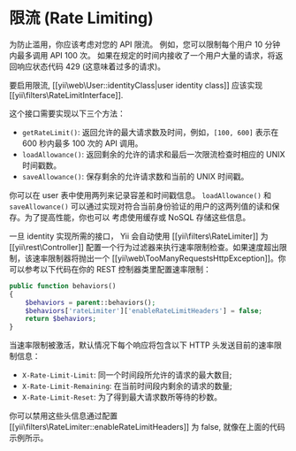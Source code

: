 限流 (Rate Limiting)
==================

为防止滥用，你应该考虑对您的 API 限流。
例如，您可以限制每个用户 10 分钟内最多调用 API 100 次。
如果在规定的时间内接收了一个用户大量的请求，将返回响应状态代码 429 (这意味着过多的请求)。

要启用限流, [[yii\web\User::identityClass|user identity class]] 应该实现 [[yii\filters\RateLimitInterface]].

这个接口需要实现以下三个方法：

- `getRateLimit()`: 返回允许的最大请求数及时间，例如，`[100, 600]` 表示在 600 秒内最多 100 次的 API 调用。
- `loadAllowance()`: 返回剩余的允许的请求和最后一次限流检查时相应的 UNIX 时间戳数。
- `saveAllowance()`: 保存剩余的允许请求数和当前的 UNIX 时间戳。

你可以在 user 表中使用两列来记录容差和时间戳信息。
`loadAllowance()` 和 `saveAllowance()` 可以通过实现对符合当前身份验证的用户的这两列值的读和保存。为了提高性能，你也可以
考虑使用缓存或 NoSQL 存储这些信息。

一旦 identity 实现所需的接口， Yii 会自动使用 [[yii\filters\RateLimiter]]
为 [[yii\rest\Controller]] 配置一个行为过滤器来执行速率限制检查。如果速度超出限制，该速率限制器将抛出一个 [[yii\web\TooManyRequestsHttpException]]。你可以参考以下代码在你的 REST 控制器类里配置速率限制：

```php
public function behaviors()
{
    $behaviors = parent::behaviors();
    $behaviors['rateLimiter']['enableRateLimitHeaders'] = false;
    return $behaviors;
}
```

当速率限制被激活，默认情况下每个响应将包含以下 HTTP 头发送目前的速率限制信息：

- `X-Rate-Limit-Limit`: 同一个时间段所允许的请求的最大数目;
- `X-Rate-Limit-Remaining`: 在当前时间段内剩余的请求的数量;
- `X-Rate-Limit-Reset`: 为了得到最大请求数所等待的秒数。

你可以禁用这些头信息通过配置 [[yii\filters\RateLimiter::enableRateLimitHeaders]] 为 false,
就像在上面的代码示例所示。
